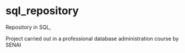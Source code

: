 
# sql_repository
Repository in SQL,

Project carried out in a professional database administration course by SENAI





 
